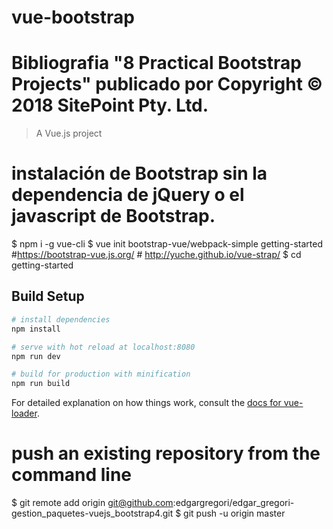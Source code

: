 
# vue-bootstrap 
# Bibliografia "8 Practical Bootstrap Projects" publicado por  Copyright © 2018 SitePoint Pty. Ltd.

> A Vue.js project

# instalación de Bootstrap sin la dependencia de jQuery o el javascript de Bootstrap.

$ npm i -g vue-cli
$ vue init bootstrap-vue/webpack-simple getting-started  #https://bootstrap-vue.js.org/ # http://yuche.github.io/vue-strap/
$ cd getting-started

## Build Setup

``` bash
# install dependencies
npm install

# serve with hot reload at localhost:8080
npm run dev

# build for production with minification
npm run build
```

For detailed explanation on how things work, consult the [docs for vue-loader](http://vuejs.github.io/vue-loader).



# push an existing repository from the command line

$ git remote add origin git@github.com:edgargregori/edgar_gregori-gestion_paquetes-vuejs_bootstrap4.git
$ git push -u origin master
